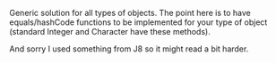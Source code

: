 Generic solution for all types of objects. The point here is to have equals/hashCode functions to be implemented for your type of object (standard Integer and Character have these methods).

And sorry I used something from J8 so it might read a bit harder.
